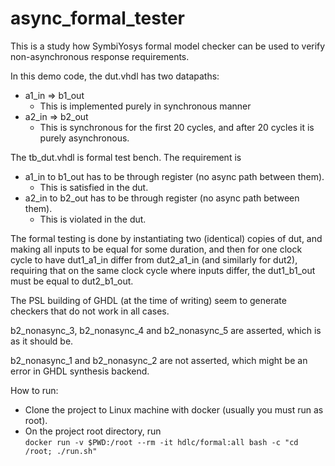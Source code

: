 # async_formal_tester

This is a study how SymbiYosys formal model checker can be used to verify non-asynchronous response requirements.

In this demo code, the dut.vhdl has two datapaths:

- a1_in => b1_out
  - This is implemented purely in synchronous manner
- a2_in => b2_out
  - This is synchronous for the first 20 cycles, and after 20 cycles it is purely asynchronous.
  
The tb_dut.vhdl is formal test bench. The requirement is
- a1_in to b1_out has to be through register (no async path between them). 
  - This is satisfied in the dut.
- a2_in to b2_out has to be through register (no async path between them). 
  - This is violated in the dut.

The formal testing is done by instantiating two (identical) copies of dut, and making all inputs to be equal for some duration, and then for one clock cycle to have
dut1_a1_in differ from dut2_a1_in (and similarly for dut2), requiring that on the same clock cycle where inputs differ, the dut1_b1_out must be equal to dut2_b1_out.

The PSL building of GHDL (at the time of writing) seem to generate checkers that do not work in all cases.

b2_nonasync_3, b2_nonasync_4 and b2_nonasync_5 are asserted, which is as it should be.

b2_nonasync_1 and b2_nonasync_2 are not asserted, which might be an error in GHDL synthesis backend.

How to run:
- Clone the project to Linux machine with docker (usually you must run as root).
- On the project root directory, run<br>
`docker run -v $PWD:/root --rm -it hdlc/formal:all bash -c "cd /root; ./run.sh"`

